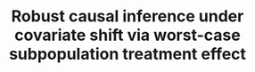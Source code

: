 ---
title: "Robust causal inference under covariate shift via worst-case subpopulation treatment effect"
authors:
  - name: J. C. Duchi
  - name: H. Namkoong

publication: arXiv:2007.02411 [stat.ML], 2022
publication_short: "Short version appeared in Conference on Learning Theory 2020"
---